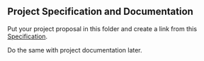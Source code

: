 ## Project Specification and Documentation

Put your project proposal in this folder and create a link from this [Specification](project_specification.md).

Do the same with project documentation later.
